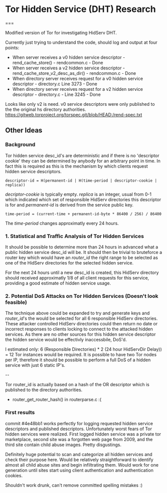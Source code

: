 # Tor Hidden Service (DHT) Research
===

Modified version of Tor for investigating HidServ DHT.

Currently just trying to understand the code, should log and output at four points:
* When server receives a v0 hidden service descriptor - rend_cache_store() - rendcommon.c - Done
* When server receives a v2 hidden service descriptor - rend_cache_store_v2_desc_as_dir() - rendcommon.c - Done
* When directory server receives request for a v0 hidden service descriptor - directory.c Line 3273 - Done
* When directory server receives request for a v2 hidden service descriptor - directory.c - Line 3245 - Done

Looks like only v2 is need. v0 service descriptors were only published to the the original hs directory authorities. 
https://gitweb.torproject.org/torspec.git/blob/HEAD:/rend-spec.txt

## Other Ideas

### Background
Tor hidden service desc_id's are deterministic and if there is no 'descriptor cookie' they can be determined 
by anybody for an arbitrary point in time. In fact this is required as this is the mechanism by which clients request
hidden service descriptors.

    descriptor-id = H(permanent-id | H(time-period | descriptor-cookie | replica))

*decriptor-cookie* is typically empty. *replica* is an integer, usual from 0-1 which indicated which set of 
responsible HidServ directories this descriptor is for and *permanent-id* is derived from the service public key.

    time-period = (current-time + permanent-id-byte * 86400 / 256) / 86400

The *time-period* changes approximatly every 24 hours.

### 1. Statistical and Traffic Analysis of Tor Hidden Services
It should be possible to determine more than 24 hours in advanced what a public hidden service desc_id will be. 
It should then be trivial to bruteforce a router key which would have an *router_id* the right range to be selected as 
one of the HidServ directories for the selected hidden service.

For the next 24 hours until a new desc_id is created, this HidServ directory should received approximatly 1/8 of all
client requests for this service, providing a good estimate of hidden service usage.
  
### 2. Potential DoS Attacks on Tor Hidden Services (Doesn't look feasible)
The technique above could be expanded to try and generate keys and *router_id*'s the would be selected for all 6
responsible HidServ directories. These attacker controlled HidServ directories could then return no date or incorrect
responses to clients locking to connect to the attacked hidden services. As there are no other sources for this 
hidden service descriptor the hidden service would be effectivly inaccessbile, DoS'd.

I estimated only: 6 (Responsible Directories) * 2 (24 hour HidServDir Delay)) = 12 Tor instances would be required.
It is possible to have two Tor nodes per IP, therefore it should be possible to perform a full DoS of a hidden service
with just 6 static IP's.

--

Tor router_id is actually based on a hash of the OR descriptor which is published to the directory authorities. 
- router_get_router_hash() in routerparse.c :(

### First results

commit #4e48bb1 works perfectly for logging requested hidden service descriptors and published descriptors. Unfortunately
worst fears of Tor hidden services were realized. First logged hidden service was a private tor marketplace, second site
was a forgotten web page from 2009, and the third site contain child abuse images. Pretty disgustings.

Definitely huge potential to scan and categorize all hidden services and check their purpose here. Would be relatively
straightforward to identify almost all child abuse sites and begin infiltrating them. Would work for one generation
until sites start using client authentication and authentication cookies.

Shouldn't work drunk, can't remove committed spelling mistakes :)
